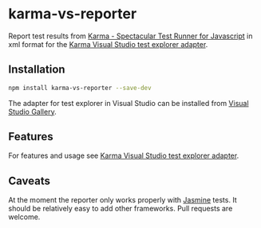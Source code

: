 # karma-vs-reporter

Report test results from [Karma - Spectacular Test Runner for Javascript](http://karma-runner.github.io/) in xml format for the [Karma Visual Studio test explorer adapter](https://github.com/MortenHoustonLudvigsen/KarmaTestAdapter).

## Installation

```bash
npm install karma-vs-reporter --save-dev
```

The adapter for test explorer in Visual Studio can be installed from [Visual Studio Gallery](http://visualstudiogallery.msdn.microsoft.com/4cd59e4a-82e8-4b4e-8302-d102fc81b090). 

## Features

For features and usage see [Karma Visual Studio test explorer adapter](https://github.com/MortenHoustonLudvigsen/KarmaTestAdapter).

## Caveats

At the moment the reporter only works properly with [Jasmine](http://jasmine.github.io/) tests. It should be relatively easy to add other frameworks. Pull requests are welcome.